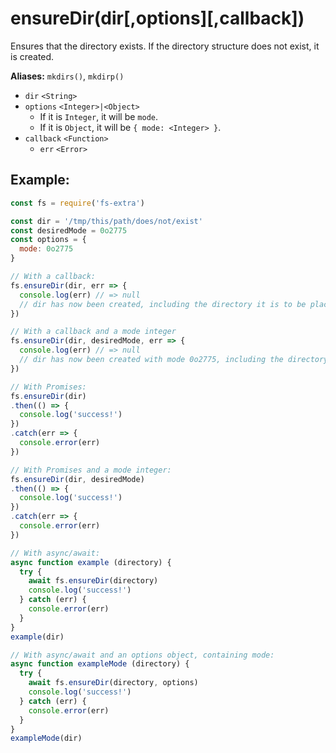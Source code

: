 # ensureDir(dir[,options][,callback])

Ensures that the directory exists. If the directory structure does not exist, it is created.

**Aliases:** `mkdirs()`, `mkdirp()`

- `dir` `<String>`
- `options` `<Integer>|<Object>`
  - If it is `Integer`, it will be `mode`.
  - If it is `Object`, it will be `{ mode: <Integer> }`.
- `callback` `<Function>`
  - `err` `<Error>`

## Example:

```js
const fs = require('fs-extra')

const dir = '/tmp/this/path/does/not/exist'
const desiredMode = 0o2775
const options = {
  mode: 0o2775
}

// With a callback:
fs.ensureDir(dir, err => {
  console.log(err) // => null
  // dir has now been created, including the directory it is to be placed in
})

// With a callback and a mode integer
fs.ensureDir(dir, desiredMode, err => {
  console.log(err) // => null
  // dir has now been created with mode 0o2775, including the directory it is to be placed in
})

// With Promises:
fs.ensureDir(dir)
.then(() => {
  console.log('success!')
})
.catch(err => {
  console.error(err)
})

// With Promises and a mode integer:
fs.ensureDir(dir, desiredMode)
.then(() => {
  console.log('success!')
})
.catch(err => {
  console.error(err)
})

// With async/await:
async function example (directory) {
  try {
    await fs.ensureDir(directory)
    console.log('success!')
  } catch (err) {
    console.error(err)
  }
}
example(dir)

// With async/await and an options object, containing mode:
async function exampleMode (directory) {
  try {
    await fs.ensureDir(directory, options)
    console.log('success!')
  } catch (err) {
    console.error(err)
  }
}
exampleMode(dir)
```
